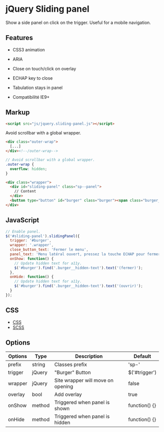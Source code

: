 # jQuery Sliding panel

Show a side panel on click on the trigger. Useful for a mobile navigation.


## Features

* CSS3 animation
* ARIA
* Close on touch/click on overlay
* ECHAP key to close
* Tabulation stays in panel

* Compatibilité IE9+


## Markup

```html
<script src="js/jquery.sliding-panel.js"></script>
```


Avoid scrollbar with a global wrapper.

```html
<div class="outer-wrap">
  [...]
</div><!--/outer-wrap-->
```

```scss
// Avoid scrollbar with a global wrapper.
.outer-wrap {
  overflow: hidden;
}
```


```html
<div class="wrapper">
  <div id="sliding-panel" class="sp--panel">
    // Content
  </div>
  <button type="button" id="burger" class="burger"><span class="burger__icon"></span> <span class="burger__text">Menu <span>(ouvrir)</span></span></button>
</div>
```


## JavaScript

```js
// Enable panel.
$('#sliding-panel').slidingPanel({
  trigger: '#burger',
  wrapper: '.wrapper',
  close_button_text: 'Fermer le menu',
  panel_text: 'Menu latéral ouvert, pressez la touche ECHAP pour fermer le menu.',
  onShow: function() {
    // Update hidden text for a11y.
    $('#burger').find('.burger__hidden-text').text('(fermer)');
  },
  onHide: function() {
    // Update hidden text for a11y.
    $('#burger').find('.burger__hidden-text').text('(ouvrir)');
  }
});
```


## CSS

* [CSS](sliding-panel.css)
* [SCSS](sliding-panel.scss)



## Options

Options      | Type   | Description                    | Default
-------------|--------|--------------------------------|---------------
prefix       | string | Classes prefix                 | 'sp-'
trigger      | jQuery | "Burger" Button                | $('#trigger')
wrapper      | jQuery | Site wrapper will move on opening | false
overlay      | bool   | Add overlay                    | true
onShow       | method | Triggered when panel is shown  | function() {}
onHide       | method | Triggered when panel is hidden | function() {}
